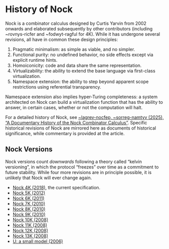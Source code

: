 # History of Nock

Nock is a combinator calculus designed by Curtis Yarvin from 2002 onwards and elaborated subsequently by other contributors (including ~rovnys-ricfer and ~fodwyt-ragful for 4K).  While it has undergone several revisions, all have in common these design principles:

1. Pragmatic minimalism:  as simple as viable, and no simpler.
2. Functional purity:  no undefined behavior, no side effects except via explicit runtime hints.
3. Homoiconicity:  code and data share the same representation.
4. Virtualizability:  the ability to extend the base language via first-class virtualization.
5. Namespace extension:  the ability to step beyond apparent scope restrictions using referential transparency.

Namespace extension also implies hyper-Turing completeness:  a system architected on Nock can build a virtualization function that has the ability to answer, in certain cases, whether or not the computation will halt.

For a detailed history of Nock, see [~lagrev-nocfep, ~sorreg-namtyv (2025), “A Documentary History of the Nock Combinator Calculus”](https://urbitsystems.tech/article/v02-i01/a-documentary-history-of-the-nock-combinator-calculus).  Specific historical revisions of Nock are mirrored here as documents of historical significance, while commentary is provided at the article.

## Nock Versions

Nock versions count _downwards_ following a theory called “kelvin versioning”, in which the protocol “freezes” over time as a commitment to future stability.  While four more revisions are in principle possible, it is unlikely that Nock will ever change again.

* [Nock 4K (2018)](../nock-4k.md), the current specification.
* [Nock 5K (2012)](./nock-5k.md)
* [Nock 6K (2011)](./nock-6k.md)
* [Nock 7K (2010)](./nock-7k.md)
* [Nock 8K (2010)](./nock-8k.md)
* [Nock 9K (2010)](./nock-9k.md)
* [Nock 10K (2008)](./nock-10k.md)
* [Nock 11K (2008)](./nock-11k.md)
* [Nock 12K (2008)](./nock-12k.md)
* [Nock 13K (2008)](./nock-13k.md)
* [U: a small model (2006)](./u-model.md)
